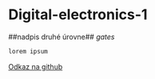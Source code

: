 # Digital-electronics-1

##nadpis druhé úrovne##
*gates*

 ```vhdl
lorem ipsum

 ```
  
 [Odkaz na github](https://github.com/xmarak02/Digital-electronics-1)
 
